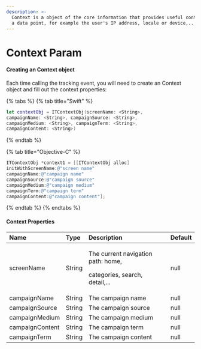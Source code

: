 ```yaml
---
description: >-
  Context is a object of the core information that provides useful context about
  a data point, for example the user's IP address, locale or device,..
---
```


# Context Param

#### Creating an Context object

Each time calling the tracking event, you will need to create an Context object and fill out the context properties:

{% tabs %}
{% tab title="Swift" %}
```swift
let contextObj = ITContextObj(screenName: <String>, 
campaignName: <String>, campaignSource: <String>, 
campaignMedium: <String>, campaignTerm: <String>, 
campaignContent: <String>)
```
{% endtab %}

{% tab title="Objective-C" %}
```objectivec
ITContextObj *context1 = [[ITContextObj alloc] 
initWithScreenName:@"screen name"
campaignName:@"campaign name"
campaignSource:@"campaign source"
campaignMedium:@"campaign medium"
campaignTerm:@"campaign term"
campaignContent:@"campaign content"];
```
{% endtab %}
{% endtabs %}

#### Context Properties <a id="context-properties"></a>

<table>
  <thead>
    <tr>
      <th style="text-align:left"> <b>Name</b>
      </th>
      <th style="text-align:left"> <b>Type</b>
      </th>
      <th style="text-align:left"> <b>Description</b>
      </th>
      <th style="text-align:left"> <b>Default</b>
      </th>
    </tr>
  </thead>
  <tbody>
    <tr>
      <td style="text-align:left">screenName</td>
      <td style="text-align:left">String</td>
      <td style="text-align:left">
        <p>The current navigation path: home,</p>
        <p>categories, search, detail,...</p>
      </td>
      <td style="text-align:left">null</td>
    </tr>
    <tr>
      <td style="text-align:left">campaignName</td>
      <td style="text-align:left">String</td>
      <td style="text-align:left">The campaign name</td>
      <td style="text-align:left">null</td>
    </tr>
    <tr>
      <td style="text-align:left">campaignSource</td>
      <td style="text-align:left">String</td>
      <td style="text-align:left">The campaign source</td>
      <td style="text-align:left">null</td>
    </tr>
    <tr>
      <td style="text-align:left">campaignMedium</td>
      <td style="text-align:left">String</td>
      <td style="text-align:left">The campaign medium</td>
      <td style="text-align:left">null</td>
    </tr>
    <tr>
      <td style="text-align:left">campaignContent</td>
      <td style="text-align:left">String</td>
      <td style="text-align:left">The campaign term</td>
      <td style="text-align:left">null</td>
    </tr>
    <tr>
      <td style="text-align:left">campaignTerm</td>
      <td style="text-align:left">String</td>
      <td style="text-align:left">The campaign content</td>
      <td style="text-align:left">null</td>
    </tr>
  </tbody>
</table>

